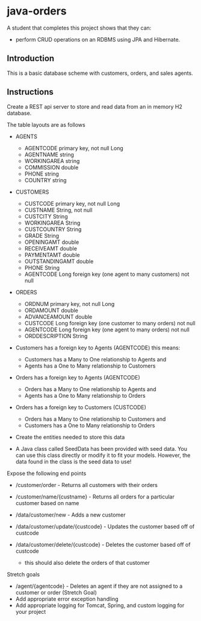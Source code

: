 # java-orders

A student that completes this project shows that they can:
* perform CRUD operations on an RDBMS using JPA and Hibernate.

## Introduction

This is a basic database scheme with customers, orders, and sales agents.

## Instructions

Create a REST api server to store and read data from an in memory H2 database. 

The table layouts are as follows

* AGENTS
  * AGENTCODE primary key, not null Long
  * AGENTNAME string
  * WORKINGAREA string
  * COMMISSION double
  * PHONE string
  * COUNTRY string

* CUSTOMERS
  * CUSTCODE primary key, not null Long
  * CUSTNAME String, not null
  * CUSTCITY String
  * WORKINGAREA String
  * CUSTCOUNTRY String
  * GRADE String
  * OPENINGAMT double
  * RECEIVEAMT double
  * PAYMENTAMT double
  * OUTSTANDINGAMT double
  * PHONE String
  * AGENTCODE Long foreign key (one agent to many customers) not null

* ORDERS
  * ORDNUM primary key, not null Long
  * ORDAMOUNT double
  * ADVANCEAMOUNT double
  * CUSTCODE Long foreign key (one customer to many orders) not null
  * AGENTCODE Long foreign key (one agent to many orders) not null
  * ORDDESCRIPTION String

* Customers has a foreign key to Agents (AGENTCODE) this means:
  * Customers has a Many to One relationship to Agents and
  * Agents has a One to Many relationship to Customers

* Orders has a foreign key to Agents (AGENTCODE)
  * Orders has a Many to One relationship to Agents and
  * Agents has a One to Many relationship to Orders

* Orders has a foreign key to Customers (CUSTCODE) 
  * Orders has a Many to One relationship to Customers and
  * Customers has a One to Many relationship to Orders

* Create the entities needed to store this data
* A Java class called SeedData has been provided with seed data. You can use this class directly or modify it to fit your models. However, the data found in the class is the seed data to use!
 
Expose the following end points

* /customer/order - Returns all customers with their orders
* /customer/name/{custname} - Returns all orders for a particular customer based on name

* /data/customer/new - Adds a new customer
* /data/customer/update/{custcode} - Updates the customer based off of custcode
* /data/customer/delete/{custcode} - Deletes the customer based off of custcode
  * this should also delete the orders of that customer

Stretch goals
* /agent/{agentcode} - Deletes an agent if they are not assigned to a customer or order (Stretch Goal)
* Add appropriate error exception handling
* Add appropriate logging for Tomcat, Spring, and custom logging for your project
